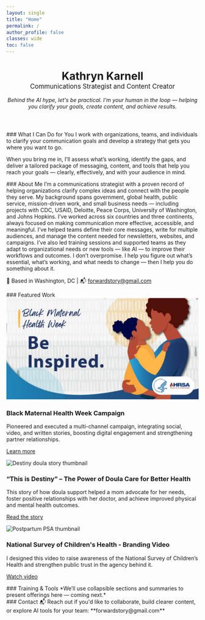 ```yaml
---
layout: single
title: "Home"
permalink: /
author_profile: false
classes: wide
toc: false
---
```


<!-- Hero Section -->
<header class="hero">
  <h1 style="margin-bottom: 0;">Kathryn Karnell</h1>
  <p style="font-size: 1.2em; margin-top: 0;">
    Communications Strategist and Content Creator
  </p>
  <p><em>Behind the AI hype, let's be practical. I'm your human in the loop — helping you clarify your goals, create content, and achieve results.</em></p>
</header>

<!-- Navigation Links -->
<nav class="jump-links">
<!-- What I Do -->
<section id="services">
### What I Can Do for You
I work with organizations, teams, and individuals to clarify your communication goals and develop a strategy that gets you where you want to go.

When you bring me in, I’ll assess what’s working, identify the gaps, and deliver a tailored package of messaging, content, and tools that help you reach your goals — clearly, effectively, and with your audience in mind.

</section>

<!-- About -->
<section id="about">
### About Me
I’m a communications strategist with a proven record of helping organizations clarify complex ideas and connect with the people they serve.
My background spans government, global health, public service, mission-driven work, and small business needs — including projects with CDC, USAID, Deloitte, Peace Corps, University of Washington, and Johns Hopkins. I’ve worked across six countries and three continents, always focused on making communication more effective, accessible, and meaningful.
I’ve helped teams define their core messages, write for multiple audiences, and manage the content needed for newsletters, websites, and campaigns. I’ve also led training sessions and supported teams as they adapt to organizational needs or new tools — like AI — to improve their workflows and outcomes.
I don’t overpromise. I help you figure out what’s essential, what’s working, and what needs to change — then I help you do something about it.

  
📍 Based in Washington, DC | 📬 [forwardstory@gmail.com](mailto:forwardstory@gmail.com)
</section>

<!-- Featured Work -->
<section id="portfolio">
### Featured Work
<div class="grid__wrapper">

  <!-- Card 1 -->
  <div class="grid__item">
    <img src="/assets/images/be-inspired-facebook.jpg" alt="Black Maternal Health Week thumbnail">
    <h3>Black Maternal Health Week Campaign</h3>
    <p>Pioneered and executed a multi-channel campaign, integrating social, video, and written stories, boosting digital engagement and strengthening partner relationships.</p>
    <p><a href="#">Learn more</a></p>
  </div>

  <!-- Card 2 -->
  <div class="grid__item">
    <img src="/assets/images/Destiny-thumbnail.jpg" alt="Destiny doula story thumbnail">
    <h3>“This is Destiny” – The Power of Doula Care for Better Health</h3>
    <p>This story of how doula support helped a mom advocate for her needs, foster positive relationships with her doctor, and achieve improved physical and mental health outcomes.</p>
    <p><a href="#">Read the story</a></p>
  </div>

  <!-- Card 3 -->
  <div class="grid__item">
    <img src="/assets/images/Postpartum-thumbnail.jpg" alt="Postpartum PSA thumbnail">
    <h3>National Survey of Children's Health - Branding Video</h3>
    <p>I designed this video to raise awareness of the National Survey of Children’s Health and strengthen public trust in the agency behind it.</p>
    <p><a href="#">Watch video</a></p>
  </div>

</div>



<!-- Training -->
<section id="training">
### Training & Tools
*We’ll use collapsible sections and summaries to present offerings here — coming next.*
</section>

<!-- Contact -->
<section id="contact">
### Contact
📬 Reach out if you'd like to collaborate, build clearer content, or explore AI tools for your team:  
**forwardstory@gmail.com**
</section>
